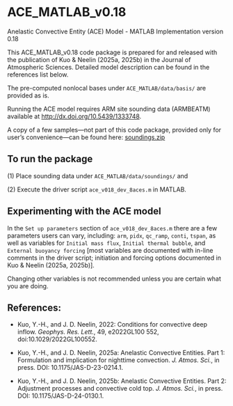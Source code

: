 # ACE_MATLAB_v0.18
Anelastic Convective Entity (ACE) Model - MATLAB Implementation version 0.18

This ACE_MATLAB_v0.18 code package is prepared for and released with the publication of Kuo & Neelin (2025a, 2025b) in the Journal of Atmospheric Sciences. Detailed model description can be found in the references list below.

The pre-computed nonlocal bases under `ACE_MATLAB/data/basis/` are provided as is.

Running the ACE model requires ARM site sounding data (ARMBEATM) available at http://dx.doi.org/10.5439/1333748. 

A copy of a few samples—not part of this code package, provided only for user’s convenience—can be found here: [soundings.zip](https://drive.google.com/file/d/1XQ6rVE7Izc_5xipvHFaswgSCNdquk61T/view?usp=drive_link)


## To run the package
(1) Place sounding data under `ACE_MATLAB/data/soundings/` and

(2) Execute the driver script `ace_v018_dev_8aces.m` in MATLAB.


## Experimenting with the ACE model
In the `Set up parameters` section of `ace_v018_dev_8aces.m` there are a few parameters users can vary, including: `arm`, `pidx`, `qc_ramp`, `conti`, `tspan`, as well as variables for `Initial mass flux`, `Initial thermal bubble`, and `External buoyancy forcing` \[most variables are documented with in-line comments in the driver script; initiation and forcing options documented in Kuo & Neelin (2025a, 2025b)].

Changing other variables is not recommended unless you are certain what you are doing.


## References:
- Kuo, Y.-H., and J. D. Neelin, 2022: Conditions for convective deep inflow. _Geophys. Res. Lett._, 49, e2022GL100 552, doi:10.1029/2022GL100552.

- Kuo, Y.-H., and J. D. Neelin, 2025a: Anelastic Convective Entities. Part 1: Formulation and implication for nighttime convection. _J. Atmos. Sci._, in press. DOI: 10.1175/JAS-D-23-0214.1.

- Kuo, Y.-H., and J. D. Neelin, 2025b: Anelastic Convective Entities. Part 2: Adjustment processes and convective cold top. _J. Atmos. Sci._, in press. DOI: 10.1175/JAS-D-24-0130.1.
